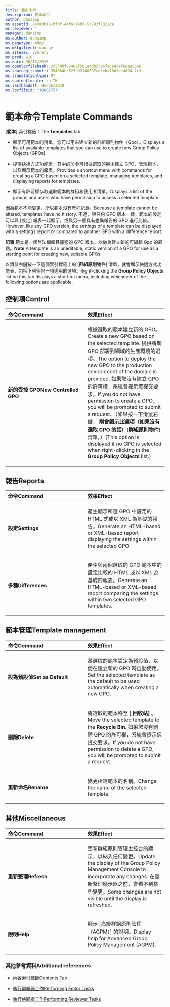 ```yaml
---
title: 範本命令
description: 範本命令
author: dansimp
ms.assetid: 243a9b18-bf3f-44fa-94d7-5c793f7322da
ms.reviewer: ''
manager: dansimp
ms.author: dansimp
ms.pagetype: mdop
ms.mktglfcycl: manage
ms.sitesec: library
ms.prod: w10
ms.date: 06/16/2016
ms.openlocfilehash: 2c540bf87462f501a4db5596faca43ef66ee8558
ms.sourcegitcommit: 354664bc527d93f80687cd2eba70d1eea024c7c3
ms.translationtype: MT
ms.contentlocale: zh-TW
ms.lasthandoff: 06/26/2020
ms.locfileid: "10801757"
---
```

# <span data-ttu-id="774ef-103">範本命令</span><span class="sxs-lookup"><span data-stu-id="774ef-103">Template Commands</span></span>


<span data-ttu-id="774ef-104">[**範本**] 索引標籤：</span><span class="sxs-lookup"><span data-stu-id="774ef-104">The **Templates** tab:</span></span>

-   <span data-ttu-id="774ef-105">顯示可用範本的清單，您可以用來建立新的群組原則物件（Gpo）。</span><span class="sxs-lookup"><span data-stu-id="774ef-105">Displays a list of available templates that you can use to create new Group Policy Objects (GPOs).</span></span>

-   <span data-ttu-id="774ef-106">提供快捷方式功能表，其中的命令可根據選取的範本建立 GPO、管理範本，以及顯示範本的報表。</span><span class="sxs-lookup"><span data-stu-id="774ef-106">Provides a shortcut menu with commands for creating a GPO based on a selected template, managing templates, and displaying reports for templates.</span></span>

-   <span data-ttu-id="774ef-107">顯示有許可權存取選取範本的群組和使用者清單。</span><span class="sxs-lookup"><span data-stu-id="774ef-107">Displays a list of the groups and users who have permission to access a selected template.</span></span>

<span data-ttu-id="774ef-108">因為範本不能變更，所以範本沒有歷程記錄。</span><span class="sxs-lookup"><span data-stu-id="774ef-108">Because a template cannot be altered, templates have no history.</span></span> <span data-ttu-id="774ef-109">不過，與任何 GPO 版本一樣，範本的設定可以與 [設定] 報表一起顯示，或與另一個具有差異報告的 GPO 進行比較。</span><span class="sxs-lookup"><span data-stu-id="774ef-109">However, like any GPO version, the settings of a template can be displayed with a settings report or compared to another GPO with a difference report.</span></span>

<span data-ttu-id="774ef-110">**記事** 範本是一個無法編輯且靜態的 GPO 版本，以做為建立新的可編輯 Gpo 的起點。</span><span class="sxs-lookup"><span data-stu-id="774ef-110">**Note** A template is an uneditable, static version of a GPO for use as a starting point for creating new, editable GPOs.</span></span>

 

<span data-ttu-id="774ef-111">以滑鼠右鍵按一下這個索引標籤上的 [**群組原則物件**] 清單，就會顯示快捷方式功能表，包括下列任何一項適用的選項。</span><span class="sxs-lookup"><span data-stu-id="774ef-111">Right-clicking the **Group Policy Objects** list on this tab displays a shortcut menu, including whichever of the following options are applicable.</span></span>

## <span data-ttu-id="774ef-112">控制項</span><span class="sxs-lookup"><span data-stu-id="774ef-112">Control</span></span>


<table>
<colgroup>
<col width="50%" />
<col width="50%" />
</colgroup>
<thead>
<tr class="header">
<th align="left"><span data-ttu-id="774ef-113">命令</span><span class="sxs-lookup"><span data-stu-id="774ef-113">Command</span></span></th>
<th align="left"><span data-ttu-id="774ef-114">效果</span><span class="sxs-lookup"><span data-stu-id="774ef-114">Effect</span></span></th>
</tr>
</thead>
<tbody>
<tr class="odd">
<td align="left"><p><strong><span data-ttu-id="774ef-115">新的受控 GPO</span><span class="sxs-lookup"><span data-stu-id="774ef-115">New Controlled GPO</span></span></strong></p></td>
<td align="left"><p><span data-ttu-id="774ef-116">根據選取的範本建立新的 GPO。</span><span class="sxs-lookup"><span data-stu-id="774ef-116">Create a new GPO based on the selected template.</span></span> <span data-ttu-id="774ef-117">提供將新 GPO 部署到網域的生產環境的選項。</span><span class="sxs-lookup"><span data-stu-id="774ef-117">The option to deploy the new GPO to the production environment of the domain is provided.</span></span> <span data-ttu-id="774ef-118">如果您沒有建立 GPO 的許可權，系統會提示您提交要求。</span><span class="sxs-lookup"><span data-stu-id="774ef-118">If you do not have permission to create a GPO, you will be prompted to submit a request.</span></span> <span data-ttu-id="774ef-119">（如果按一下滑鼠右鍵， <strong> 則會顯示此選項（如果沒有選取 GPO 的話）[群組原則物件] </strong> 清單。）</span><span class="sxs-lookup"><span data-stu-id="774ef-119">(This option is displayed if no GPO is selected when right-clicking in the <strong>Group Policy Objects</strong> list.)</span></span></p></td>
</tr>
</tbody>
</table>

 

## <span data-ttu-id="774ef-120">報告</span><span class="sxs-lookup"><span data-stu-id="774ef-120">Reports</span></span>


<table>
<colgroup>
<col width="50%" />
<col width="50%" />
</colgroup>
<thead>
<tr class="header">
<th align="left"><span data-ttu-id="774ef-121">命令</span><span class="sxs-lookup"><span data-stu-id="774ef-121">Command</span></span></th>
<th align="left"><span data-ttu-id="774ef-122">效果</span><span class="sxs-lookup"><span data-stu-id="774ef-122">Effect</span></span></th>
</tr>
</thead>
<tbody>
<tr class="odd">
<td align="left"><p><strong><span data-ttu-id="774ef-123">設定</span><span class="sxs-lookup"><span data-stu-id="774ef-123">Settings</span></span></strong></p></td>
<td align="left"><p><span data-ttu-id="774ef-124">產生顯示所選 GPO 中設定的 HTML 式或以 XML 為基礎的報告。</span><span class="sxs-lookup"><span data-stu-id="774ef-124">Generate an HTML-based or XML-based report displaying the settings within the selected GPO.</span></span></p></td>
</tr>
<tr class="even">
<td align="left"><p><strong><span data-ttu-id="774ef-125">多種</span><span class="sxs-lookup"><span data-stu-id="774ef-125">Differences</span></span></strong></p></td>
<td align="left"><p><span data-ttu-id="774ef-126">產生與兩個選取的 GPO 範本中的設定比較的 HTML 或以 XML 為基礎的報表。</span><span class="sxs-lookup"><span data-stu-id="774ef-126">Generate an HTML-based or XML-based report comparing the settings within two selected GPO templates.</span></span></p></td>
</tr>
</tbody>
</table>

 

## <span data-ttu-id="774ef-127">範本管理</span><span class="sxs-lookup"><span data-stu-id="774ef-127">Template management</span></span>


<table>
<colgroup>
<col width="50%" />
<col width="50%" />
</colgroup>
<thead>
<tr class="header">
<th align="left"><span data-ttu-id="774ef-128">命令</span><span class="sxs-lookup"><span data-stu-id="774ef-128">Command</span></span></th>
<th align="left"><span data-ttu-id="774ef-129">效果</span><span class="sxs-lookup"><span data-stu-id="774ef-129">Effect</span></span></th>
</tr>
</thead>
<tbody>
<tr class="odd">
<td align="left"><p><strong><span data-ttu-id="774ef-130">設為預設值</span><span class="sxs-lookup"><span data-stu-id="774ef-130">Set as Default</span></span></strong></p></td>
<td align="left"><p><span data-ttu-id="774ef-131">將選取的範本設定為預設值，以便在建立新的 GPO 時自動使用。</span><span class="sxs-lookup"><span data-stu-id="774ef-131">Set the selected template as the default to be used automatically when creating a new GPO.</span></span></p></td>
</tr>
<tr class="even">
<td align="left"><p><strong><span data-ttu-id="774ef-132">刪除</span><span class="sxs-lookup"><span data-stu-id="774ef-132">Delete</span></span></strong></p></td>
<td align="left"><p><span data-ttu-id="774ef-133">將選取的範本移至 [ <strong> 回收站] </strong> 。</span><span class="sxs-lookup"><span data-stu-id="774ef-133">Move the selected template to the <strong>Recycle Bin</strong>.</span></span> <span data-ttu-id="774ef-134">如果您沒有刪除 GPO 的許可權，系統會提示您提交要求。</span><span class="sxs-lookup"><span data-stu-id="774ef-134">If you do not have permission to delete a GPO, you will be prompted to submit a request.</span></span></p></td>
</tr>
<tr class="odd">
<td align="left"><p><strong><span data-ttu-id="774ef-135">重新命名</span><span class="sxs-lookup"><span data-stu-id="774ef-135">Rename</span></span></strong></p></td>
<td align="left"><p><span data-ttu-id="774ef-136">變更所選範本的名稱。</span><span class="sxs-lookup"><span data-stu-id="774ef-136">Change the name of the selected template.</span></span></p></td>
</tr>
</tbody>
</table>

 

## <span data-ttu-id="774ef-137">其他</span><span class="sxs-lookup"><span data-stu-id="774ef-137">Miscellaneous</span></span>


<table>
<colgroup>
<col width="50%" />
<col width="50%" />
</colgroup>
<thead>
<tr class="header">
<th align="left"><span data-ttu-id="774ef-138">命令</span><span class="sxs-lookup"><span data-stu-id="774ef-138">Command</span></span></th>
<th align="left"><span data-ttu-id="774ef-139">效果</span><span class="sxs-lookup"><span data-stu-id="774ef-139">Effect</span></span></th>
</tr>
</thead>
<tbody>
<tr class="odd">
<td align="left"><p><strong><span data-ttu-id="774ef-140">重新整理</span><span class="sxs-lookup"><span data-stu-id="774ef-140">Refresh</span></span></strong></p></td>
<td align="left"><p><span data-ttu-id="774ef-141">更新群組原則管理主控台的顯示，以納入任何變更。</span><span class="sxs-lookup"><span data-stu-id="774ef-141">Update the display of the Group Policy Management Console to incorporate any changes.</span></span> <span data-ttu-id="774ef-142">在重新整理顯示器之前，會看不到某些變更。</span><span class="sxs-lookup"><span data-stu-id="774ef-142">Some changes are not visible until the display is refreshed.</span></span></p></td>
</tr>
<tr class="even">
<td align="left"><p><strong><span data-ttu-id="774ef-143">說明</span><span class="sxs-lookup"><span data-stu-id="774ef-143">Help</span></span></strong></p></td>
<td align="left"><p><span data-ttu-id="774ef-144">顯示 [高級群組原則管理（AGPM）] 的說明。</span><span class="sxs-lookup"><span data-stu-id="774ef-144">Display help for Advanced Group Policy Management (AGPM).</span></span></p></td>
</tr>
</tbody>
</table>

 

### <span data-ttu-id="774ef-145">其他參考資料</span><span class="sxs-lookup"><span data-stu-id="774ef-145">Additional references</span></span>

-   [<span data-ttu-id="774ef-146">內容索引標籤</span><span class="sxs-lookup"><span data-stu-id="774ef-146">Contents Tab</span></span>](contents-tab-agpm40.md)

-   [<span data-ttu-id="774ef-147">執行編輯器工作</span><span class="sxs-lookup"><span data-stu-id="774ef-147">Performing Editor Tasks</span></span>](performing-editor-tasks-agpm40.md)

-   [<span data-ttu-id="774ef-148">執行檢閱者工作</span><span class="sxs-lookup"><span data-stu-id="774ef-148">Performing Reviewer Tasks</span></span>](performing-reviewer-tasks-agpm40.md)

 

 





